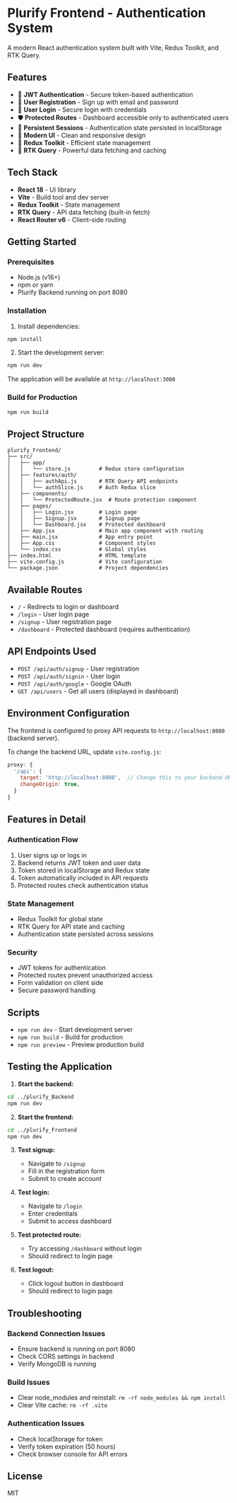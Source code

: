 # Plurify Frontend - Authentication System

A modern React authentication system built with Vite, Redux Toolkit, and RTK Query.

## Features

- 🔐 **JWT Authentication** - Secure token-based authentication
- 📝 **User Registration** - Sign up with email and password
- 🔑 **User Login** - Secure login with credentials
- 🛡️ **Protected Routes** - Dashboard accessible only to authenticated users
- 💾 **Persistent Sessions** - Authentication state persisted in localStorage
- 🎨 **Modern UI** - Clean and responsive design
- 🚀 **Redux Toolkit** - Efficient state management
- 🔄 **RTK Query** - Powerful data fetching and caching

## Tech Stack

- **React 18** - UI library
- **Vite** - Build tool and dev server
- **Redux Toolkit** - State management
- **RTK Query** - API data fetching (built-in fetch)
- **React Router v6** - Client-side routing

## Getting Started

### Prerequisites

- Node.js (v16+)
- npm or yarn
- Plurify Backend running on port 8080

### Installation

1. Install dependencies:
```bash
npm install
```

2. Start the development server:
```bash
npm run dev
```

The application will be available at `http://localhost:3000`

### Build for Production

```bash
npm run build
```

## Project Structure

```
plurify_Frontend/
├── src/
│   ├── app/
│   │   └── store.js         # Redux store configuration
│   ├── features/auth/
│   │   ├── authApi.js       # RTK Query API endpoints
│   │   └── authSlice.js     # Auth Redux slice
│   ├── components/
│   │   └── ProtectedRoute.jsx  # Route protection component
│   ├── pages/
│   │   ├── Login.jsx        # Login page
│   │   ├── Signup.jsx       # Signup page
│   │   └── Dashboard.jsx    # Protected dashboard
│   ├── App.jsx              # Main app component with routing
│   ├── main.jsx             # App entry point
│   ├── App.css              # Component styles
│   └── index.css            # Global styles
├── index.html               # HTML template
├── vite.config.js           # Vite configuration
└── package.json             # Project dependencies
```

## Available Routes

- `/` - Redirects to login or dashboard
- `/login` - User login page
- `/signup` - User registration page
- `/dashboard` - Protected dashboard (requires authentication)

## API Endpoints Used

- `POST /api/auth/signup` - User registration
- `POST /api/auth/signin` - User login
- `POST /api/auth/google` - Google OAuth
- `GET /api/users` - Get all users (displayed in dashboard)

## Environment Configuration

The frontend is configured to proxy API requests to `http://localhost:8080` (backend server).

To change the backend URL, update `vite.config.js`:

```javascript
proxy: {
  '/api': {
    target: 'http://localhost:8080',  // Change this to your backend URL
    changeOrigin: true,
  }
}
```

## Features in Detail

### Authentication Flow
1. User signs up or logs in
2. Backend returns JWT token and user data
3. Token stored in localStorage and Redux state
4. Token automatically included in API requests
5. Protected routes check authentication status

### State Management
- Redux Toolkit for global state
- RTK Query for API state and caching
- Authentication state persisted across sessions

### Security
- JWT tokens for authentication
- Protected routes prevent unauthorized access
- Form validation on client side
- Secure password handling

## Scripts

- `npm run dev` - Start development server
- `npm run build` - Build for production
- `npm run preview` - Preview production build

## Testing the Application

1. **Start the backend:**
```bash
cd ../plurify_Backend
npm run dev
```

2. **Start the frontend:**
```bash
cd ../plurify_Frontend
npm run dev
```

3. **Test signup:**
   - Navigate to `/signup`
   - Fill in the registration form
   - Submit to create account

4. **Test login:**
   - Navigate to `/login`
   - Enter credentials
   - Submit to access dashboard

5. **Test protected route:**
   - Try accessing `/dashboard` without login
   - Should redirect to login page

6. **Test logout:**
   - Click logout button in dashboard
   - Should redirect to login page

## Troubleshooting

### Backend Connection Issues
- Ensure backend is running on port 8080
- Check CORS settings in backend
- Verify MongoDB is running

### Build Issues
- Clear node_modules and reinstall: `rm -rf node_modules && npm install`
- Clear Vite cache: `rm -rf .vite`

### Authentication Issues
- Check localStorage for token
- Verify token expiration (50 hours)
- Check browser console for API errors

## License

MIT